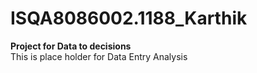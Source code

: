 # ISQA8086002.1188_Karthik
**Project for Data to decisions**  
This is place holder for Data Entry Analysis
